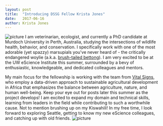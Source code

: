```yaml
---
layout: post
title:  "Introducing DSSG Fellow Krista Jones"
date:   2017-06-16
author: Krista Jones
---
```


![picture ](https://github.com/uwescience/DSSG2017/tree/master/assets/images/KJ.jpg)
I am veterinarian, ecologist, and currently a PhD candidate at Murdoch University in Perth, Australia, studying the intersections of wildlife health, behavior, and conservation. I specifically work with one of the most adorable (yet spazzy) marsupials you've never heard of - the critically endangered woylie (a.k.a. [brush-tailed bettong](http://www.australianwildlife.org/wildlife/woylie.aspx)). I am very excited to be at the UW eScience Institute this summer, surrounded by a bevy of enthusiastic, knowledgeable, and dedicated colleagues and mentors. 

My main focus for the fellowship is working with the team from [Vital Signs](http://www.conservation.org/projects/Pages/Vital-Signs.aspx), who employ a data-driven approach to sustainable agricultural development in Africa that emphasizes the balance between agriculture, nature, and human well-being. Keep your eye out for posts later this summer as the project develops! I am excited to expand my domain and technical skills, learning from leaders in the field while contributing to such a worthwhile cause. Not to mention brushing up on my Kiswahili! In my free time, I look forward to exploring Seattle, getting to know my new eScience colleagues, and catching up with old friends. 
![picture ](https://github.com/uwescience/DSSG2017/tree/master/assets/images/KJrelease.jpg)